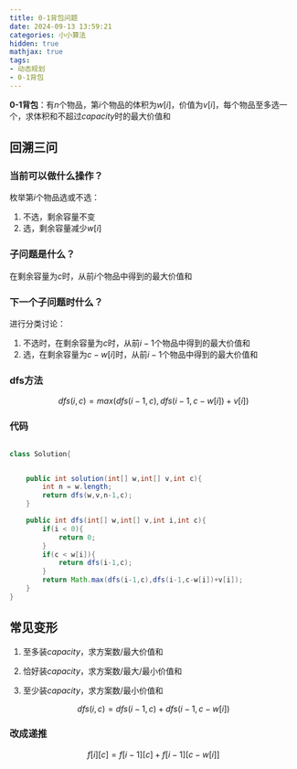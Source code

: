 ```yaml
---
title: 0-1背包问题
date: 2024-09-13 13:59:21
categories: 小小算法
hidden: true
mathjax: true
tags:
- 动态规划
- 0-1背包
---
```


**0-1背包**：有$n$个物品，第$i$个物品的体积为$w[i]$，价值为$v[i]$，每个物品至多选一个，求体积和不超过$capacity$时的最大价值和

## 回溯三问
### 当前可以做什么操作？
枚举第$i$个物品选或不选：
1. 不选，剩余容量不变
2. 选，剩余容量减少$w[i]$

### 子问题是什么？
在剩余容量为$c$时，从前$i$个物品中得到的最大价值和

### 下一个子问题时什么？
进行分类讨论：
1. 不选时，在剩余容量为$c$时，从前$i-1$个物品中得到的最大价值和
2. 选，在剩余容量为$c-w[i]$时，从前$i-1$个物品中得到的最大价值和

### dfs方法

$$
    dfs(i,c) = max(dfs(i-1,c),dfs(i-1,c-w[i])+v[i])
$$

### 代码

```java

class Solution{


    public int solution(int[] w,int[] v,int c){
        int n = w.length;
        return dfs(w,v,n-1,c);
    }

    public int dfs(int[] w,int[] v,int i,int c){
        if(i < 0){
            return 0;
        }
        if(c < w[i]){
            return dfs(i-1,c);
        }
        return Math.max(dfs(i-1,c),dfs(i-1,c-w[i])+v[i]);
    }
}

```

## 常见变形
1. 至多装$capacity$，求方案数/最大价值和

2. 恰好装$capacity$，求方案数/最大/最小价值和

3. 至少装$capacity$，求方案数/最小价值和

$$
    dfs(i,c) = dfs(i-1,c)+dfs(i-1,c-w[i])
$$

### 改成递推

$$
    f[i][c] = f[i-1][c]+f[i-1][c-w[i]]
$$